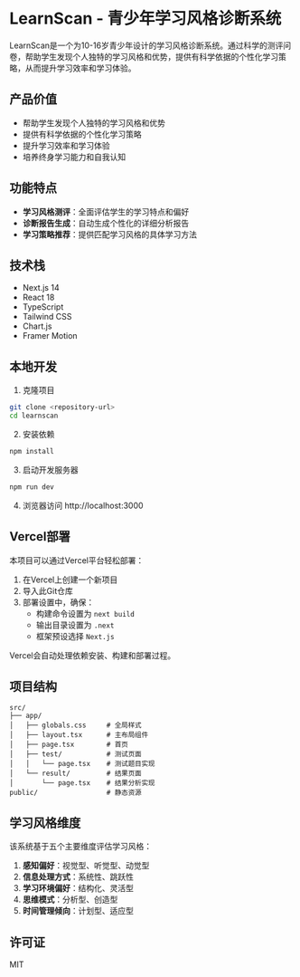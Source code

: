 # LearnScan - 青少年学习风格诊断系统

LearnScan是一个为10-16岁青少年设计的学习风格诊断系统。通过科学的测评问卷，帮助学生发现个人独特的学习风格和优势，提供有科学依据的个性化学习策略，从而提升学习效率和学习体验。

## 产品价值

- 帮助学生发现个人独特的学习风格和优势
- 提供有科学依据的个性化学习策略
- 提升学习效率和学习体验
- 培养终身学习能力和自我认知

## 功能特点

- **学习风格测评**：全面评估学生的学习特点和偏好
- **诊断报告生成**：自动生成个性化的详细分析报告
- **学习策略推荐**：提供匹配学习风格的具体学习方法

## 技术栈

- Next.js 14
- React 18
- TypeScript
- Tailwind CSS
- Chart.js
- Framer Motion

## 本地开发

1. 克隆项目
```bash
git clone <repository-url>
cd learnscan
```

2. 安装依赖
```bash
npm install
```

3. 启动开发服务器
```bash
npm run dev
```

4. 浏览器访问 http://localhost:3000

## Vercel部署

本项目可以通过Vercel平台轻松部署：

1. 在Vercel上创建一个新项目
2. 导入此Git仓库
3. 部署设置中，确保：
   - 构建命令设置为 `next build`
   - 输出目录设置为 `.next`
   - 框架预设选择 `Next.js`

Vercel会自动处理依赖安装、构建和部署过程。

## 项目结构

```
src/
├── app/
│   ├── globals.css     # 全局样式
│   ├── layout.tsx      # 主布局组件
│   ├── page.tsx        # 首页
│   ├── test/           # 测试页面
│   │   └── page.tsx    # 测试题目实现
│   └── result/         # 结果页面
│       └── page.tsx    # 结果分析实现
public/                 # 静态资源
```

## 学习风格维度

该系统基于五个主要维度评估学习风格：

1. **感知偏好**：视觉型、听觉型、动觉型
2. **信息处理方式**：系统性、跳跃性
3. **学习环境偏好**：结构化、灵活型
4. **思维模式**：分析型、创造型
5. **时间管理倾向**：计划型、适应型

## 许可证

MIT
